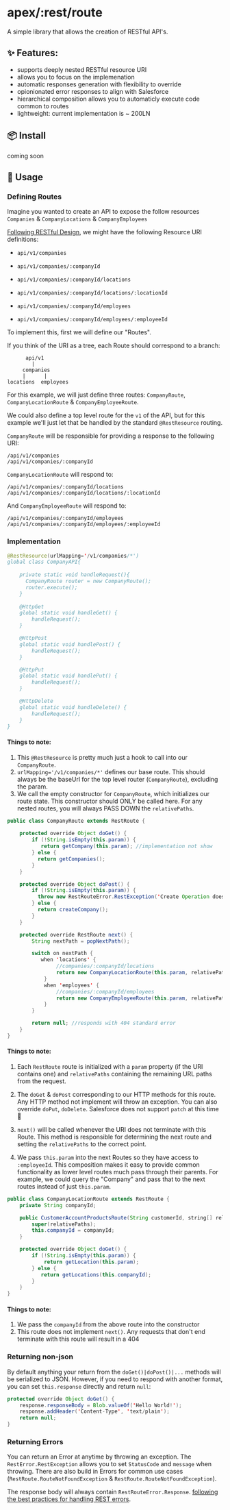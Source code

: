 # apex/:rest/route

A simple library that allows the creation of RESTful API's. 

## ✨ Features:

- supports deeply nested RESTful resource URI
- allows you to focus on the implemenation
- automatic responses generation with flexibility to override
- opionionated error responses to align with Salesforce
- hierarchical composition allows you to automaticly execute code common to routes
- lightweight: current implementation is ~ 200LN

## 📦 Install
coming soon

## 🔨 Usage

### Defining Routes

Imagine you wanted to create an API to expose the follow resources `Companies` & `CompanyLocations` & `CompanyEmployees`

[Following RESTful Design](https://hackernoon.com/restful-api-designing-guidelines-the-best-practices-60e1d954e7c9), we might have the following Resource URI definitions:

- `api/v1/companies`
- `api/v1/companies/:companyId`

- `api/v1/companies/:companyId/locations`
- `api/v1/companies/:companyId/locations/:locationId`

- `api/v1/companies/:companyId/employees`
- `api/v1/companies/:companyId/employees/:employeeId`

To implement this, first we will define our "Routes". 

If you think of the URI as a tree, each Route should correspond to a branch:

```
      api/v1
        |
     companies
     |      |
locations  employees
```

For this example, we will just define three routes: `CompanyRoute`, `CompanyLocationRoute` & `CompanyEmployeeRoute`.

We could also define a top level route for the `v1` of the API, but for this example we'll just let that be handled by the standard `@RestResource` routing.

`CompanyRoute` will be responsible for providing a response to the following URI:

```
/api/v1/companies
/api/v1/companies/:companyId
```

`CompanyLocationRoute` will respond to:

```
/api/v1/companies/:companyId/locations
/api/v1/companies/:companyId/locations/:locationId
```

And `CompanyEmployeeRoute` will respond to:

```
/api/v1/companies/:companyId/employees
/api/v1/companies/:companyId/employees/:employeeId
```

### Implementation

```java
@RestResource(urlMapping='/v1/companies/*')
global class CompanyAPI{
    
    private static void handleRequest(){
      CompanyRoute router = new CompanyRoute();
      router.execute();
    }
    
    @HttpGet
    global static void handleGet() {
        handleRequest();
    }

    @HttpPost
    global static void handlePost() {
        handleRequest();
    }

    @HttpPut
    global static void handlePut() {
        handleRequest();
    }

    @HttpDelete
    global static void handleDelete() {
        handleRequest();
    }
}
```

#### Things to note:

1. This `@RestResource` is pretty much just a hook to call into our `CompanyRoute`. 
1. `urlMapping='/v1/companies/*'` defines our base route.  This should always be the baseUrl for the top level router (`CompanyRoute`), excluding the param.
1. We call the empty constructor for `CompanyRoute`, which initializes our route state.  This constructor should ONLY be called here.  For any nested routes, you will always PASS DOWN the `relativePaths`.

```java
public class CompanyRoute extends RestRoute {
 
    protected override Object doGet() {
        if (!String.isEmpty(this.param)) {
           return getCompany(this.param); //implementation not show
        } else {
          return getCompanies();
        }
    }

    protected override Object doPost() {
        if (!String.isEmpty(this.param)) {
          throw new RestRouteError.RestException('Create Operation does not support Company Identifier', 'NOT_SUPPORTED', 404);
        } else {
          return createCompany();
        }
    }

    protected override RestRoute next() {
        String nextPath = popNextPath();

        switch on nextPath {
           when 'locations' {
                //companies/:companyId/locations
                return new CompanyLocationRoute(this.param, relativePaths);
            }
            when 'employees' {
                //companies/:companyId/employees
                return new CompanyEmployeeRoute(this.param, relativePaths);
            }
        }

        return null; //responds with 404 standard error
    }
}
```

#### Things to note:

1. Each `RestRoute` route is initialized with a `param` property (if the URI contains one) and `relativePaths` containing the remaining URL paths from the request.

1. The `doGet` & `doPost` corresponding to our HTTP methods for this route.  Any HTTP method not implement will throw an exception.  You can also override `doPut`, `doDelete`.  Salesforce does not support `patch` at this time :shrug:

1. `next()` will be called whenever the URI does not terminate with this Route. This method is responsible for determining the next route and setting the `relativePaths` to the correct point. 

1. We pass `this.param` into the next Routes so they have access to `:employeeId`.  This composition makes it easy to provide common functionality as lower level routes much pass through their parents.  For example, we could query the "Company" and pass that to the next routes instead of just `this.param`.

``` java
public class CompanyLocationRoute extends RestRoute {
    private String companyId;

    public CustomerAccountProductsRoute(String customerId, string[] relativePaths) {
        super(relativePaths);
        this.companyId = companyId;
    }

    protected override Object doGet() {
        if (!String.isEmpty(this.param)) {
            return getLocation(this.param);
        } else {
           return getLocations(this.companyId);
        }
    }
}
```

#### Things to note:

1. We pass the `companyId` from the above route into the constructor
1. This route does not implement `next()`.  Any requests that don't end terminate with this route will result in a 404


### Returning non-json

By default anything your return from the `doGet()|doPost()|...` methods will be serialized to JSON.  However, if you need to respond with another format, you can set `this.response` directly and return `null`:

``` java
protected override Object doGet() {
    response.responseBody = Blob.valueOf('Hello World!');
    response.addHeader('Content-Type', 'text/plain');
    return null;
}
```

### Returning Errors

You can return an Error at anytime by throwing an exception.  The `RestError.RestException` allows you to set `StatusCode` and `message` when throwing.  There are also build in Errors for common use cases (`RestRoute.RouteNotFoundException` & `RestRoute.RouteNotFoundException`).

The response body will always contain `RestRouteError.Response`.  [following the best practices for handling REST errors](https://salesforce.stackexchange.com/questions/161429/rest-error-handling-design).
